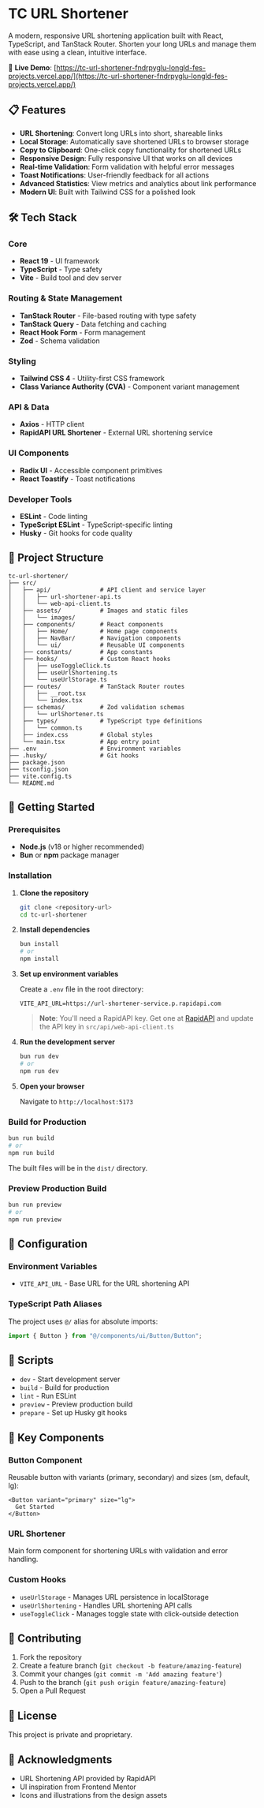 # TC URL Shortener

A modern, responsive URL shortening application built with React, TypeScript, and TanStack Router. Shorten your long URLs and manage them with ease using a clean, intuitive interface.

🔗 **Live Demo**: [https://tc-url-shortener-fndrpyglu-longld-fes-projects.vercel.app/](https://tc-url-shortener-fndrpyglu-longld-fes-projects.vercel.app/)

## 📋 Features

- **URL Shortening**: Convert long URLs into short, shareable links
- **Local Storage**: Automatically save shortened URLs to browser storage
- **Copy to Clipboard**: One-click copy functionality for shortened URLs
- **Responsive Design**: Fully responsive UI that works on all devices
- **Real-time Validation**: Form validation with helpful error messages
- **Toast Notifications**: User-friendly feedback for all actions
- **Advanced Statistics**: View metrics and analytics about link performance
- **Modern UI**: Built with Tailwind CSS for a polished look

## 🛠️ Tech Stack

### Core

- **React 19** - UI framework
- **TypeScript** - Type safety
- **Vite** - Build tool and dev server

### Routing & State Management

- **TanStack Router** - File-based routing with type safety
- **TanStack Query** - Data fetching and caching
- **React Hook Form** - Form management
- **Zod** - Schema validation

### Styling

- **Tailwind CSS 4** - Utility-first CSS framework
- **Class Variance Authority (CVA)** - Component variant management

### API & Data

- **Axios** - HTTP client
- **RapidAPI URL Shortener** - External URL shortening service

### UI Components

- **Radix UI** - Accessible component primitives
- **React Toastify** - Toast notifications

### Developer Tools

- **ESLint** - Code linting
- **TypeScript ESLint** - TypeScript-specific linting
- **Husky** - Git hooks for code quality

## 📁 Project Structure

```
tc-url-shortener/
├── src/
│   ├── api/              # API client and service layer
│   │   ├── url-shortener-api.ts
│   │   └── web-api-client.ts
│   ├── assets/           # Images and static files
│   │   └── images/
│   ├── components/       # React components
│   │   ├── Home/         # Home page components
│   │   ├── NavBar/       # Navigation components
│   │   └── ui/           # Reusable UI components
│   ├── constants/        # App constants
│   ├── hooks/            # Custom React hooks
│   │   ├── useToggleClick.ts
│   │   ├── useUrlShortening.ts
│   │   └── useUrlStorage.ts
│   ├── routes/           # TanStack Router routes
│   │   ├── __root.tsx
│   │   └── index.tsx
│   ├── schemas/          # Zod validation schemas
│   │   └── urlShortener.ts
│   ├── types/            # TypeScript type definitions
│   │   └── common.ts
│   ├── index.css         # Global styles
│   └── main.tsx          # App entry point
├── .env                  # Environment variables
├── .husky/               # Git hooks
├── package.json
├── tsconfig.json
├── vite.config.ts
└── README.md
```

## 🚀 Getting Started

### Prerequisites

- **Node.js** (v18 or higher recommended)
- **Bun** or **npm** package manager

### Installation

1. **Clone the repository**

   ```bash
   git clone <repository-url>
   cd tc-url-shortener
   ```

2. **Install dependencies**

   ```bash
   bun install
   # or
   npm install
   ```

3. **Set up environment variables**

   Create a `.env` file in the root directory:

   ```env
   VITE_API_URL=https://url-shortener-service.p.rapidapi.com
   ```

   > **Note**: You'll need a RapidAPI key. Get one at [RapidAPI](https://rapidapi.com/) and update the API key in `src/api/web-api-client.ts`

4. **Run the development server**

   ```bash
   bun run dev
   # or
   npm run dev
   ```

5. **Open your browser**

   Navigate to `http://localhost:5173`

### Build for Production

```bash
bun run build
# or
npm run build
```

The built files will be in the `dist/` directory.

### Preview Production Build

```bash
bun run preview
# or
npm run preview
```

## 🔧 Configuration

### Environment Variables

- `VITE_API_URL` - Base URL for the URL shortening API

### TypeScript Path Aliases

The project uses `@/` alias for absolute imports:

```typescript
import { Button } from "@/components/ui/Button/Button";
```

## 📝 Scripts

- `dev` - Start development server
- `build` - Build for production
- `lint` - Run ESLint
- `preview` - Preview production build
- `prepare` - Set up Husky git hooks

## 🎨 Key Components

### Button Component

Reusable button with variants (primary, secondary) and sizes (sm, default, lg):

```tsx
<Button variant="primary" size="lg">
  Get Started
</Button>
```

### URL Shortener

Main form component for shortening URLs with validation and error handling.

### Custom Hooks

- `useUrlStorage` - Manages URL persistence in localStorage
- `useUrlShortening` - Handles URL shortening API calls
- `useToggleClick` - Manages toggle state with click-outside detection

## 🤝 Contributing

1. Fork the repository
2. Create a feature branch (`git checkout -b feature/amazing-feature`)
3. Commit your changes (`git commit -m 'Add amazing feature'`)
4. Push to the branch (`git push origin feature/amazing-feature`)
5. Open a Pull Request

## 📄 License

This project is private and proprietary.

## 🙏 Acknowledgments

- URL Shortening API provided by RapidAPI
- UI inspiration from Frontend Mentor
- Icons and illustrations from the design assets
